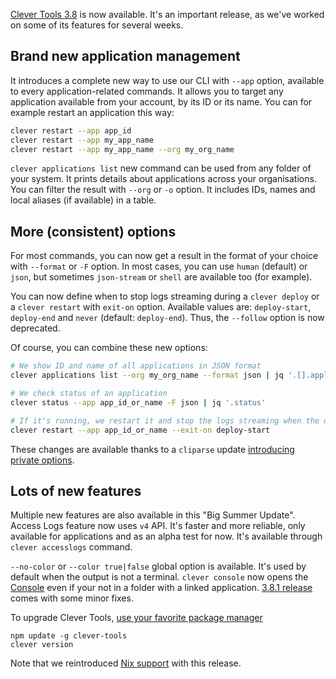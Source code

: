 
[Clever Tools 3.8](https://github.com/CleverCloud/clever-tools/releases/tag/3.8.0) is now available. It's an important release, as we've worked on some of its features for several weeks.

## Brand new application management

It introduces a complete new way to use our CLI with `--app` option, available to every application-related commands. It allows you to target any application available from your account, by its ID or its name. You can for example restart an application this way:

```bash
clever restart --app app_id
clever restart --app my_app_name
clever restart --app my_app_name --org my_org_name
```
`clever applications list` new command can be used from any folder of your system. It prints details about applications across your organisations. You can filter the result with `--org` or `-o` option. It includes IDs, names and local aliases (if available) in a table.

## More (consistent) options

For most commands, you can now get a result in the format of your choice with `--format` or `-F` option. In most cases, you can use `human` (default) or `json`, but sometimes `json-stream` or `shell` are available too (for example).

You can now define when to stop logs streaming during a `clever deploy` or a `clever restart` with `exit-on` option. Available values are: `deploy-start`, `deploy-end` and `never` (default: `deploy-end`). Thus, the `--follow` option is now deprecated.

Of course, you can combine these new options:

```bash
# We show ID and name of all applications in JSON format
clever applications list --org my_org_name --format json | jq '.[].applications[] | {app_id, name}'

# We check status of an application
clever status --app app_id_or_name -F json | jq '.status'

# If it's running, we restart it and stop the logs streaming when the deployment starts
clever restart --app app_id_or_name --exit-on deploy-start
```

These changes are available thanks to a `cliparse` update [introducing private options](https://github.com/CleverCloud/cliparse-node/commit/023bd72ddce66337c5b0716ddb3c2a103ff252a8).

## Lots of new features

Multiple new features are also available in this "Big Summer Update". Access Logs feature now uses `v4` API. It's faster and more reliable, only available for applications and as an alpha test for now. It's available through `clever accesslogs` command.

`--no-color` or `--color true|false` global option is available. It's used by default when the output is not a terminal. `clever console` now opens the [Console](https://console.clever-cloud.com) even if your not in a folder with a linked application. [3.8.1 release](https://github.com/CleverCloud/clever-tools/releases/tag/3.8.1) comes with some minor fixes.

To upgrade Clever Tools, [use your favorite package manager](/developers/doc/cli/install)

```
npm update -g clever-tools
clever version
```

Note that we reintroduced [Nix support](/developers/doc/cli/install/#nix-package-manager) with this release.


